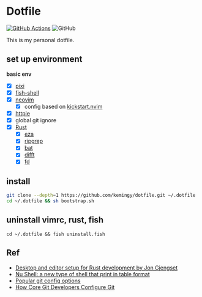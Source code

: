 # Dotfile

[![GitHub Actions](https://github.com/kemingy/dotfile/workflows/CI/badge.svg)](https://github.com/kemingy/dotfile/actions)
![GitHub](https://img.shields.io/github/license/kemingy/dotfile)


This is my personal dotfile.

## set up environment

**basic env**

- [x] [pixi](https://pixi.sh)
- [x] [fish-shell](https://fishshell.com)
- [x] [neovim](https://github.com/neovim/neovim)
  - [x] config based on [kickstart.nvim](https://github.com/nvim-lua/kickstart.nvim)
- [x] [httpie](https://github.com/jakubroztocil/httpie)
- [x] global git ignore
- [x] [Rust](https://www.rust-lang.org/)
  - [x] [eza](https://github.com/eza-community/eza)
  - [x] [ripgrep](https://github.com/BurntSushi/ripgrep)
  - [x] [bat](https://github.com/sharkdp/bat)
  - [x] [difft](https://github.com/Wilfred/difftastic)
  - [x] [fd](https://github.com/sharkdp/fd)

## install

```sh
git clone --depth=1 https://github.com/kemingy/dotfile.git ~/.dotfile
cd ~/.dotfile && sh bootstrap.sh
```

## uninstall vimrc, rust, fish

`cd ~/.dotfile && fish uninstall.fish`

## Ref

* [Desktop and editor setup for Rust development by Jon Gjengset](https://youtu.be/ycMiMDHopNc)
* [Nu Shell: a new type of shell that print in table format](https://github.com/nushell/nushell)
* [Popular git config options](https://jvns.ca/blog/2024/02/16/popular-git-config-options/)
* [How Core Git Developers Configure Git](https://blog.gitbutler.com/how-git-core-devs-configure-git/)
